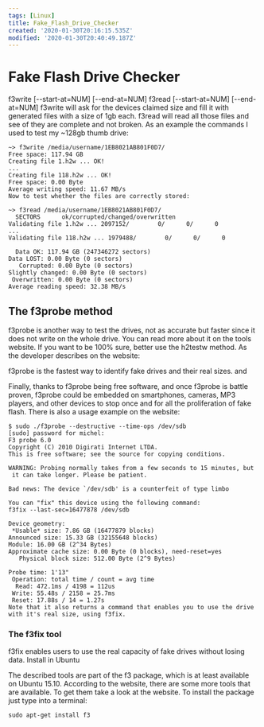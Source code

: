 ```yaml
---
tags: [Linux]
title: Fake_Flash_Drive_Checker
created: '2020-01-30T20:16:15.535Z'
modified: '2020-01-30T20:40:49.187Z'
---
```


# Fake Flash Drive Checker

f3write [--start-at=NUM] [--end-at=NUM] <PATH>
f3read  [--start-at=NUM] [--end-at=NUM] <PATH>
f3write will ask for the devices claimed size and fill it with generated files with a size of 1gb each. f3read will read all those files and see of they are complete and not broken. As an example the commands I used to test my ~128gb thumb drive:

```
~> f3write /media/username/1EB8021AB801F0D7/
Free space: 117.94 GB
Creating file 1.h2w ... OK!                           
...
Creating file 118.h2w ... OK!                         
Free space: 0.00 Byte
Average writing speed: 11.67 MB/s
Now to test whether the files are correctly stored:
```
	
```	
~> f3read /media/username/1EB8021AB801F0D7/
  SECTORS      ok/corrupted/changed/overwritten
Validating file 1.h2w ... 2097152/        0/      0/      0
...
Validating file 118.h2w ... 1979488/        0/      0/      0

  Data OK: 117.94 GB (247346272 sectors)
Data LOST: 0.00 Byte (0 sectors)
   Corrupted: 0.00 Byte (0 sectors)
Slightly changed: 0.00 Byte (0 sectors)
 Overwritten: 0.00 Byte (0 sectors)
Average reading speed: 32.38 MB/s
```

## The f3probe method

f3probe is another way to test the drives, not as accurate but faster since it does not write on the whole drive. You can read more about it on the tools website. If you want to be 100% sure, better use the h2testw method. As the developer describes on the website:

f3probe is the fastest way to identify fake drives and their real sizes.
and

Finally, thanks to f3probe being free software, and once f3probe is battle proven, f3probe could be embedded on smartphones, cameras, MP3 players, and other devices to stop once and for all the proliferation of fake flash.
There is also a usage example on the website:

	
```
$ sudo ./f3probe --destructive --time-ops /dev/sdb
[sudo] password for michel: 
F3 probe 6.0
Copyright (C) 2010 Digirati Internet LTDA.
This is free software; see the source for copying conditions.

WARNING: Probing normally takes from a few seconds to 15 minutes, but
 it can take longer. Please be patient.

Bad news: The device `/dev/sdb' is a counterfeit of type limbo

You can "fix" this device using the following command:
f3fix --last-sec=16477878 /dev/sdb

Device geometry:
 *Usable* size: 7.86 GB (16477879 blocks)
Announced size: 15.33 GB (32155648 blocks)
Module: 16.00 GB (2^34 Bytes)
Approximate cache size: 0.00 Byte (0 blocks), need-reset=yes
   Physical block size: 512.00 Byte (2^9 Bytes)

Probe time: 1'13"
 Operation: total time / count = avg time
  Read: 472.1ms / 4198 = 112us
 Write: 55.48s / 2158 = 25.7ms
 Reset: 17.88s / 14 = 1.27s
Note that it also returns a command that enables you to use the drive with it's real size, using f3fix.
```

### The f3fix tool

f3fix enables users to use the real capacity of fake drives without losing data.
Install in Ubuntu

The described tools are part of the f3 package, which is at least available on Ubuntu 15.10. According to the website, there are some more tools that are available. To get them take a look at the website. To install the package just type into a terminal:

`sudo apt-get install f3`

